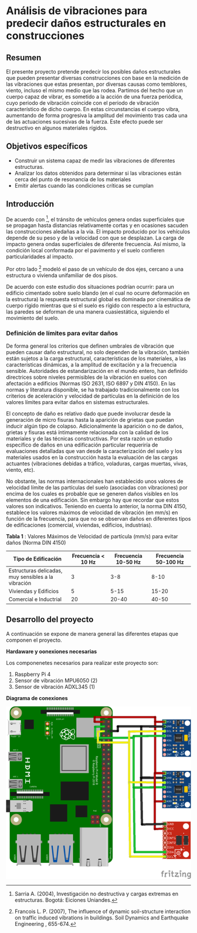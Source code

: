 # Análisis de vibraciones para predecir daños estructurales en construcciones

## Resumen	

El presente proyecto pretende predecir los posibles daños estructurales que pueden presentar diversas construcciones con base en la medición de las vibraciones que estas presentan, por diversas causas como temblores, viento, incluso el mismo medio que las rodea.  Partimos del hecho que un cuerpo capaz de vibrar, es sometido a la acción de una fuerza periódica, cuyo periodo de vibración coincide con el periodo de vibración característico de dicho cuerpo. En estas circunstancias el cuerpo vibra, aumentando de forma progresiva la amplitud del movimiento tras cada una de las actuaciones sucesivas de la fuerza. Este efecto puede ser destructivo en algunos materiales rígidos.


## Objetivos específicos	

- Construir un sistema capaz de medir las vibraciones de diferentes estructuras.
- Analizar los datos obtenidos para determinar si las vibraciones están cerca del punto de resonancia de los materiales
- Emitir alertas cuando las condiciones críticas se cumplan


## Introducción

De acuerdo con [^1], el tránsito de vehículos genera ondas superficiales que se propagan hasta distancias relativamente cortas y en ocasiones sacuden las construcciones aledañas a la vía. El impacto producido por los vehículos depende de su peso y de la velocidad con que se desplazan. La carga de impacto genera ondas superficiales de diferente frecuencia. Así mismo, la condición local conformada por el pavimento y el suelo confieren particularidades al impacto.

[^1]: Sarria A. (2004), Investigación no destructiva y cargas extremas en estructuras. Bogotá: Eiciones Uniandes.

Por otro lado [^2] modeló el paso de un vehículo de dos ejes, cercano a una estructura o vivienda unifamiliar de dos pisos.

De acuerdo con este estudio dos situaciones podrían ocurrir: para un edificio cimentado sobre suelo blando (en el cual no ocurre deformación en la estructura) la respuesta estructural global es dominada por cinemática de cuerpo rígido mientras que si el suelo es rígido con respecto a la estructura, las paredes se deforman de una manera cuasiestática, siguiendo el movimiento del suelo.

[^2]: Francois L. P. (2007), The influence of dynamic soil-structure interaction on traffic induced vibrations in buildings. Soil Dynamics and Earthquake Engineering , 655-674.

### Definición de límites para evitar daños

De forma general los criterios que definen umbrales de vibración que pueden causar daño estructural, no solo dependen de la vibración, también están sujetos a la carga estructural, características de los materiales, a las características dinámicas, a la amplitud de excitación y a la frecuencia sensible. Autoridades de estandarización en el mundo entero, han definido directrices sobre niveles permisibles de la vibración en suelos con afectación a edificios (Normas ISO 2631, ISO 6897 y DIN 4150). En las normas y literatura disponible, se ha trabajado tradicionalmente con los criterios de aceleración y velocidad de partículas en la definición de los valores límites para evitar daños en sistemas estructurales. 

El concepto de daño es relativo dado que puede involucrar desde la generación de micro fisuras hasta la aparición de grietas que puedan inducir algún tipo de colapso. Adicionalmente la aparición o no de daños, grietas y fisuras está íntimamente relacionada con la calidad de los materiales y de las técnicas constructivas. Por esta razón un estudio específico de daños en una edificación particular requeriría de evaluaciones detalladas que van desde la caracterización del suelo y los materiales usados en la construcción hasta la evaluación de las cargas actuantes (vibraciones debidas a tráfico, voladuras, cargas muertas, vivas, viento, etc).

No obstante, las normas internacionales han establecido unos valores de velocidad límite de las partículas del suelo (asociadas con vibraciones) por encima de los cuales es probable que se generen daños visibles en los elementos de una edificación. Sin embargo hay que recordar que estos valores son indicativos. Teniendo en cuenta lo anterior, la norma DIN 4150, establece los valores máximos de velocidad de vibración (en mm/s) en función de la frecuencia, para que no se observan daños en diferentes tipos de edificaciones (comercial, viviendas, edificios, industrias). 

**Tabla 1** : Valores Máximos de Velocidad de partícula (mm/s) para evitar daños (Norma DIN 4150)

|Tipo de Edificación | Frecuencia < 10 Hz| Frecuencia  10-50 Hz| Frecuencia 50-100 Hz|
|----------------|----------------------|----------------------|--------------------------|
|Estructuras delicadas, muy sensibles a la vibración | 3|3-8|8-10|
|Viviendas y Edificios|5|5-15|15-20|
|Comercial e Inductrial|20|20-40|40-50|

## Desarrollo del proyecto 

A continuación se expone de manera general las diferentes etapas que componen el proyecto.

**Hardaware y oonexiones necesarias**

Los componenetes necesarios para realizar este proyecto son:

1. Raspberry Pi 4
2. Sensor de vibración MPU6050 (2)
3. Sensor de vibración ADXL345 (1)

**Diagrama de conexiones**

![Esta es una imagen de ejemplo](https://github.com/kaansau/Vibraciones/blob/main/imagenes/conexion%20raspberry.png)
